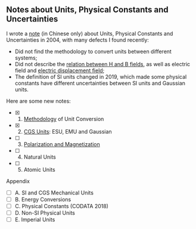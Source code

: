 ## Notes about Units, Physical Constants and Uncertainties

I wrote a [note](units_2004.pdf) (in Chinese only) about Units, Physical Constants and Uncertainties in 2004, with many defects I found recently:

- Did not find the methodology to convert units between different systems;
- Did not describe the [relation between H and B fields](https://en.wikipedia.org/wiki/Magnetic_field#Relation_between_H_and_B), as well as electric field and [electric displacement field](https://en.wikipedia.org/wiki/Electric_displacement_field);
- The definition of SI units changed in 2019, which made some physical constants have different uncertainties between SI units and Gaussian units.

Here are some new notes:

- [x] 1. [Methodology](methodology.md) of Unit Conversion
- [x] 2. [CGS Units](cgs.md): ESU, EMU and Gaussian
- [ ] 3. [Polarization and Magnetization](polarization.md)
- [ ] 4. Natural Units
- [ ] 5. Atomic Units

Appendix

- [ ] A. SI and CGS Mechanical Units
- [ ] B. Energy Conversions
- [ ] C. Physical Constants (CODATA 2018)
- [ ] D. Non-SI Physical Units
- [ ] E. Imperial Units